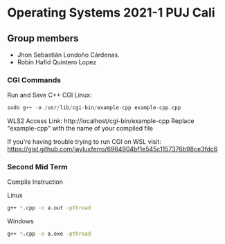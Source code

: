 # Operating Systems 2021-1 PUJ Cali

## Group members

- Jhon Sebastián Londoño Cárdenas.
- Robin Hafid Quintero Lopez

### CGI Commands

Run and Save C++ CGI Linux:
```CPP
sudo g++ -o /usr/lib/cgi-bin/example-cpp example-cpp.cpp
```

WLS2 Access Link: http://localhost/cgi-bin/example-cpp
Replace "example-cpp" with the name of your compiled file

If you're having trouble trying to run CGI on WSL visit: https://gist.github.com/jayluxferro/6964904bf1e545c1157376b98ce3fdc6

### Second Mid Term

Compile Instruction

Linux
```bash
g++ *.cpp -o a.out -pthread
```

Windows
```bash
g++ *.cpp -o a.exe -pthread
```
